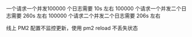 一个请求一个并发100000 个日志需要 10s 左右
100000 个请求一个并发二个日志需要 260s 左右
100000 个请求二个并发二个日志需要 206s 左右

线上 PM2 配置不监控更新，使用 pm2 reload 不丢失状态

